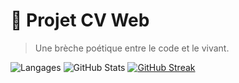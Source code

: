# 🌸 Projet CV Web

> Une brèche poétique entre le code et le vivant.

![Langages](https://img.shields.io/github/languages/top/morchid65/Projet-CV-Web)
![GitHub Stats](https://github-readme-stats.vercel.app/api?username=morchid65&show_icons=true&theme=rose_pine&hide_title=true)
[![GitHub Streak](https://github-readme-streak-stats.herokuapp.com/?user=morchid65&theme=rose_pine)](https://git.io/streak-stats)
